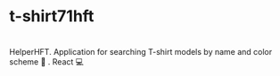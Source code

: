 # t-shirt71hft
#
HelperHFT.  Application for searching T-shirt models by name and color scheme 👕 . React 💻 
